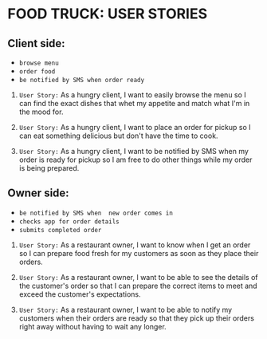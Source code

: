 # FOOD TRUCK: USER STORIES


## Client side:
- `browse menu`
- `order food`
- `be notified by SMS when order ready`

1. `User Story:`  As a hungry client, I want to easily browse the menu so I can find the exact dishes that whet my appetite and match what I'm in the mood for.

2. `User Story:`  As a hungry client, I want to place an order for pickup so I can eat something delicious but don't have the time to cook.

3. `User Story:`  As a hungry client, I want to be notified by SMS when my order is ready for pickup so I am free to do other things while my order is being prepared.


## Owner side:
- `be notified by SMS when  new order comes in`
- `checks app for order details`
- `submits completed order`

1. `User Story:`  As a restaurant owner, I want to know when I get an order so I can prepare food fresh for my customers as soon as they place their orders.

2. `User Story:`  As a restaurant owner, I want to be able to see the details of the customer's order so that I can prepare the correct items to meet and exceed the customer's expectations.

3. `User Story:`  As a restaurant owner, I want to be able to notify my customers when their orders are ready so that they pick up their orders right away without having to wait any longer.

